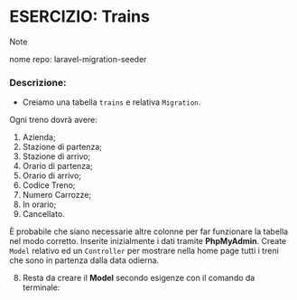 # ESERCIZIO: Trains

> [!NOTE]
>
> nome repo: laravel-migration-seeder

### Descrizione:

- Creiamo una tabella `trains` e relativa `Migration`.

Ogni treno dovrà avere:
1. Azienda;
2. Stazione di partenza;
3. Stazione di arrivo;
4. Orario di partenza;
5. Orario di arrivo;
6. Codice Treno;
7. Numero Carrozze;
8. In orario;
9. Cancellato.

È probabile che siano necessarie altre colonne per far funzionare la tabella nel modo corretto.
Inserite inizialmente i dati tramite **PhpMyAdmin**.
Create `Model` relativo ed un `Controller` per mostrare nella home page tutti i treni che sono in partenza dalla data odierna.


8. Resta da creare il **Model** secondo esigenze con il comando da terminale:
